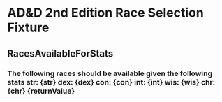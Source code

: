 # AD&D 2nd Edition Race Selection Fixture

## RacesAvailableForStats
### The following races should be available given the following stats str: {str} dex: {dex} con: {con} int: {int} wis: {wis} chr: {chr} {returnValue}